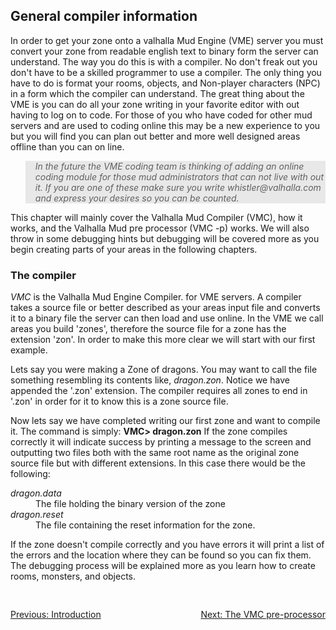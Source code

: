 <div class="mw-parser-output"><h2><span class="mw-headline" id="General_compiler_information">General compiler information</span></h2>
<p>		In order to get your zone onto a valhalla Mud Engine (VME) server you must convert your zone from readable
		english text to binary form the server can understand.  The way
		you do this is with a compiler.  No don't freak out you don't have
		to be a skilled programmer to use a compiler.  The only thing you
		have to do is format your rooms, objects, and Non-player characters
		(NPC) in a form which the compiler can understand.  The great thing
		about the VME is you can do all your zone writing in your favorite
		editor with out having to log on to code.  For those of you who have
		coded for other mud servers and are used to coding online this may
		be a new experience to you but you will find you can plan out
		better and more well designed areas offline than you can on
		line.
</p>
	<blockquote style="background-color: #E8E8E8; font-style: italic;">
<p>		In the future the VME coding team is thinking of adding
		an	online coding module for those mud administrators that can not
		live with out it.  If you are one of these make sure you write
		whistler@valhalla.com and express your desires so
		you can be counted.
</p>
	</blockquote>
<p>		This chapter will mainly cover the Valhalla Mud Compiler (VMC), how it works, and
		the Valhalla Mud pre processor (VMC -p) works.  We will also throw in some debugging
		hints but debugging will be covered more as you begin creating parts of
		your areas in the following chapters.
</p>
<h3><span class="mw-headline" id="The_compiler">The compiler</span></h3>
<p>		<i>VMC</i> is the Valhalla Mud Engine Compiler.
		for VME servers.  A compiler takes a source file or better described
		as your areas input file and converts it to a binary file the
		server can then load and use online.  In the VME we call areas
		you build 'zones', therefore the source file for a zone has the
		extension 'zon'.  In order to make this more clear we will start
		with our first example.
</p><p>		Lets say you were making a Zone of dragons.  You may want to
		call the file something resembling its contents like,
		<i>dragon.zon</i>.  Notice we have appended the
		'.zon' extension.  The compiler requires all zones to end in '.zon'
		in order for it to know this is a zone source file.
</p><p>		Now lets say we have completed writing our first zone and want
		to compile it.  The command is simply:
		<b>VMC&gt; dragon.zon</b>
		If the zone compiles correctly it will indicate success by printing
		a message to the screen and outputting two files both with the same
		root name as the original zone source file but with different
		extensions.  In this case there would be the following:
</p>
<dl><dt><i>dragon.data</i></dt>
<dd>The file holding the binary version of the zone</dd>
<dt><i>dragon.reset</i></dt>
<dd>The file containing the reset information for the zone.</dd></dl>
<p>If the zone doesn't compile correctly and you have errors it will print a list of the errors and the location where they can be found so you can fix them.  The debugging process will be explained more as you learn how to create rooms, monsters, and objects.
</p>
<div style="padding-top: 30px; padding-bottom: 20px; text-align: left;float:left;width:50%;"><a href="./Manual:Zone-Manual-Introduction" title="Manual:Zone Manual/Introduction">Previous: Introduction</a></div>
<div style="padding-top: 30px; padding-bottom: 20px; text-align: right;float:right;width:50%;"><a href="./Manual:Zone-Manual-General-Compiler-Information-The-VMC-pre-processor" title="Manual:Zone Manual/General Compiler Information/The VMC pre-processor">Next: The VMC pre-processor</a></div></div>